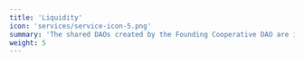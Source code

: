 ```yaml
---
title: 'Liquidity'
icon: 'services/service-icon-5.png'
summary: 'The shared DAOs created by the Founding Cooperative DAO are inherently more liquid than a very early stage web3 company or DAO. Together we rise.'
weight: 5
---
```

